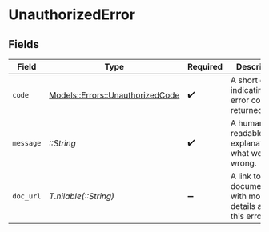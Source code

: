 # UnauthorizedError


## Fields

| Field                                                                       | Type                                                                        | Required                                                                    | Description                                                                 | Example                                                                     |
| --------------------------------------------------------------------------- | --------------------------------------------------------------------------- | --------------------------------------------------------------------------- | --------------------------------------------------------------------------- | --------------------------------------------------------------------------- |
| `code`                                                                      | [Models::Errors::UnauthorizedCode](../../models/errors/unauthorizedcode.md) | :heavy_check_mark:                                                          | A short code indicating the error code returned.                            | unauthorized                                                                |
| `message`                                                                   | *::String*                                                                  | :heavy_check_mark:                                                          | A human readable explanation of what went wrong.                            | The requested resource was not found.                                       |
| `doc_url`                                                                   | *T.nilable(::String)*                                                       | :heavy_minus_sign:                                                          | A link to our documentation with more details about this error code         | https://dub.co/docs/api-reference/errors#unauthorized                       |